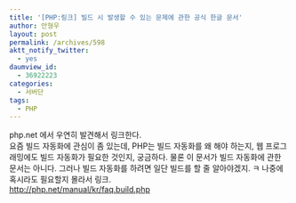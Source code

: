 ```yaml
---
title: '[PHP:링크] 빌드 시 발생할 수 있는 문제에 관한 공식 한글 문서'
author: 안형우
layout: post
permalink: /archives/598
aktt_notify_twitter:
  - yes
daumview_id:
  - 36922223
categories:
  - 서버단
tags:
  - PHP
---
```

php.net 에서 우연히 발견해서 링크한다.  
요즘 빌드 자동화에 관심이 좀 있는데, PHP는 빌드 자동화를 왜 해야 하는지, 웹 프로그래밍에도 빌드 자동화가 필요한 것인지, 궁금하다. 물론 이 문서가 빌드 자동화에 관한 문서는 아니다. 그러나 빌드 자동화를 하려면 일단 빌드를 할 줄 알아야겠지. ㅋ 나중에 혹시라도 필요할지 몰라서 링크.  
<a target="_blank" href="http://php.net/manual/kr/faq.build.php">http://php.net/manual/kr/faq.build.php</a>